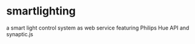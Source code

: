 # smartlighting
a smart light control system as web service featuring Philips Hue API and synaptic.js
